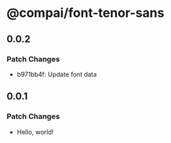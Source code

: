 # @compai/font-tenor-sans

## 0.0.2

### Patch Changes

- b971bb4f: Update font data

## 0.0.1

### Patch Changes

- Hello, world!
